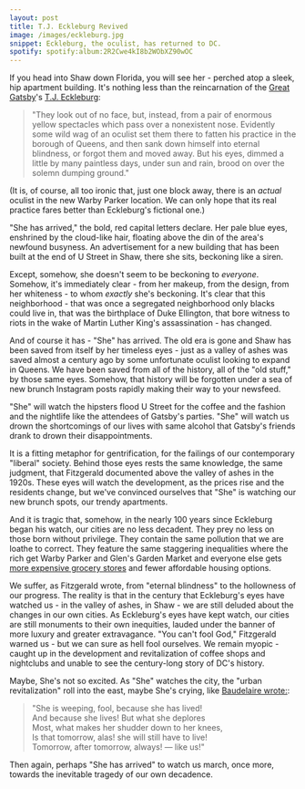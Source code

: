 ```yaml
---
layout: post
title: T.J. Eckleburg Revived
image: /images/eckleburg.jpg
snippet: Eckleburg, the oculist, has returned to DC.
spotify: spotify:album:2R2Cwe4kI8b2WObXZ90wOC
---
```


If you head into Shaw down Florida, you will see her - perched atop a sleek, hip apartment building. It's nothing less than the reincarnation of the [Great Gatsby](https://en.wikipedia.org/wiki/The_Great_Gatsby)'s [T.J. Eckleburg](http://www.sparknotes.com/lit/gatsby/themes.html):
>"They look out of no face, but, instead, from a pair of enormous yellow spectacles which pass over a nonexistent nose. Evidently some wild wag of an oculist set them there to fatten his practice in the borough of Queens, and then sank down himself into eternal blindness, or forgot them and moved away. But his eyes, dimmed a little by many paintless days, under sun and rain, brood on over the solemn dumping ground."

(It is, of course, all too ironic that, just one block away, there is an _actual_ oculist in the new Warby Parker location. We can only hope that its real practice fares better than Eckleburg's fictional one.)

"She has arrived," the bold, red capital letters declare. Her pale blue eyes, enshrined by the cloud-like hair, floating above the din of the area's newfound busyness. An advertisement for a new building that has been built at the end of U Street in Shaw, there she sits, beckoning like a siren.

Except, somehow, she doesn't seem to be beckoning to _everyone_. Somehow, it's immediately clear - from her makeup, from the design, from her whiteness - to whom _exactly_ she's beckoning. It's clear that this neighborhood - that was once a segregated neighborhood only blacks could live in, that was the birthplace of Duke Ellington, that bore witness to riots in the wake of Martin Luther King's assassination - has changed.

And of course it has - "She" has arrived. The old era is gone and Shaw has been saved from itself by her timeless eyes - just as a valley of ashes was saved almost a century ago by some unfortunate oculist looking to expand in Queens. We have been saved from all of the history, all of the "old stuff," by those same eyes. Somehow, that history will be forgotten under a sea of new brunch Instagram posts rapidly making their way to your newsfeed.

"She" will watch the hipsters flood U Street for the coffee and the fashion and the nightlife like the attendees of Gatsby's parties. "She" will watch us drown the shortcomings of our lives with same alcohol that Gatsby's friends drank to drown their disappointments.

It is a fitting metaphor for gentrification, for the failings of our contemporary "liberal" society. Behind those eyes rests the same knowledge, the same judgment, that Fitzgerald documented above the valley of ashes in the 1920s. These eyes will watch the development, as the prices rise and the residents change, but we've convinced ourselves that "She" is watching our new brunch spots, our trendy apartments.

And it is tragic that, somehow, in the nearly 100 years since Eckleburg began his watch, our cities are no less decadent. They prey no less on those born without privilege. They contain the same pollution that we are loathe to correct. They feature the same staggering inequalities where the rich get Warby Parker and Glen's Garden Market and everyone else gets [more expensive grocery stores](http://www.academia.edu/5042600/Food_mirages_Geographic_and_economic_barriers_to_healthful_food_access_in_Portland_Oregon) and fewer affordable housing options.

We suffer, as Fitzgerald wrote, from "eternal blindness" to the hollowness of our progress. The reality is that in the century that Eckleburg's eyes have watched us - in the valley of ashes, in Shaw - we are still deluded about the changes in our own cities. As Eckleburg's eyes have kept watch, our cities are still monuments to their own inequities, lauded under the banner of more luxury and greater extravagance. "You can't fool God," Fitzgerald warned us - but we can sure as hell fool ourselves. We remain myopic - caught up in the development and revitalization of coffee shops and nightclubs and unable to see the century-long story of DC's history.

Maybe, She's not so excited. As "She" watches the city, the "urban revitalization" roll into the east, maybe She's crying, like [Baudelaire wrote:](http://fleursdumal.org/poem/201):
>"She is weeping, fool, because she has lived!  
And because she lives! But what she deplores  
Most, what makes her shudder down to her knees,  
Is that tomorrow, alas! she will still have to live!  
Tomorrow, after tomorrow, always! — like us!"  

Then again, perhaps "She has arrived" to watch us march, once more, towards the inevitable tragedy of our own decadence.
